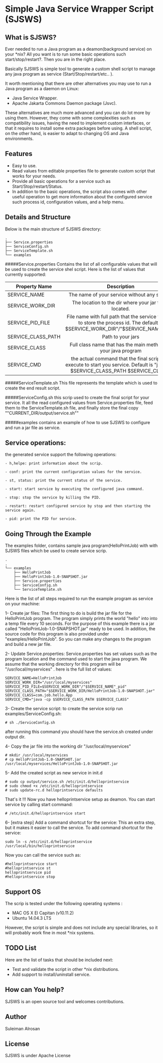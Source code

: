 
Simple Java Service Wrapper Script (SJSWS)
==========


What is SJSWS?
-----
Ever needed to run a Java program as a deamon(background service) on your *nix? All you want is to run some basic operations such start/stop/restart?. Then you are in the right place. 

Basically SJSWS  is simple tool to generate a custom shell script to manage any java program as service (Start/Stop/restart/etc.. ). 


It worth mentioning that there are other alternatives you may use to run a Java program as a daemon on Linux:

- Java Service Wrapper.
- Apache Jakarta Commons Daemon package (Jsvc).

These alternatives are much more advanced and you can do lot more by using them. However, they come with some complexities such as compatibility issues, having the need to implement custom interfaces, or that it requires to install some extra packages before using. A shell script, on the other hand, is easier to adapt to changing OS and Java environments.       


Features
--------

- Easy to use.
- Read values from editable properties file to generate custom script that works for your needs.   
- Provide all basic operations for a service such as Start/Stop/restart/Status.
- In addition to the basic operations, the script also comes with other useful operation to get more information about the configured service such process id, configuration values, and a help menu. 
 


Details and Structure
---
Below is the main structure of SJSWS directory:

```
.
├── Service.properties
├── ServiceConfig.sh
├── ServiceTemplate.sh
└── examples

```

#####Service.properties
Contains the list of all configurable values that will be used to create the service shel script. Here is the list of values that currently supported: 


| Property Name | Description   |
| ------------- |:-------------:|
| SERVICE_NAME      | The name of your service without any spaces|
| SERVICE_WORK_DIR  | The location to the dir where your jar file is located.       |
| SERVICE_PID_FILE  | File name with full path that the service will use to store the process id. The default is  $SERVICE_WORK_DIR"/"$SERVICE_NAME"_pid"   |
| SERVICE_CLASS_PATH| Path to your jars      |
| SERVICE_CLASS     | Full class name that has the main method for your java program|
|SERVICE_CMD        |  the actual command that the final script will execute to start you service. Default  is "java -cp $SERVICE_CLASS_PATH $SERVICE_CLASS"|

#####ServiceTemplate.sh
This file represents the template which is used to create the end result script. 

#####ServiceConfig.sh
this scrip used to create the final script for your service. It all the read configured values from Service.properties file, feed them to the ServiceTemplate.sh file, and finally store the  final copy  ""CURRENT_DIR/output/service.sh""

#####examples
contains an example of how to use SJSWS to configure and run a jar file as service. 



Service operations:
---
the generated service support the following operations: 

	- h,helpe: print information about the scrip.  

	- conf: print the current configuration values for the service. 

	- st, status: print the current status of the service. 

	- start: start service by executing the configured java command.   

	- stop: stop the service by killing the PID.

	- restart: restart configured service by stop and then starting the service again. 
	
	- pid: print the PID for service.



Going Through the Example
--------
The examples folder, contains sample java program(HelloPrintJob) with with SJSWS files which be used to create service scrip.
 
```
.
.
└── examples
    ├── HelloPrintJob
    ├── HelloPrintJob-1.0-SNAPSHOT.jar
    ├── Service.properties
    ├── ServiceConfig.sh
    └── ServiceTemplate.sh

```

Here is the list of all steps required to run the example program as service on your machine:

1- Create jar files: The first thing to do is build the jar file for the HelloPrintJob program. The program simply prints the world "hello" into into a temp file every 10 seconds. For the purpose of this example there is a jar called "HelloPrintJob-1.0-SNAPSHOT.jar" ready to be used. In addition, the source code for this program is also provided under "examples/HelloPrintJob". So you can make any changes to the program and build a new jar file.

2- Update Service.properties: Service.properties has set values such as the program location and the command used to start the java program. We assume that the working directory for this program will be  "/usr/local/myservices" . here is the full list of values: 
````
SERVICE_NAME=HelloPrintJob
SERVICE_WORK_DIR="/usr/local/myservices"
SERVICE_PID_FILE=$SERVICE_WORK_DIR"/"$SERVICE_NAME"_pid"
SERVICE_CLASS_PATH="$SERVICE_WORK_DIR/HelloPrintJob-1.0-SNAPSHOT.jar"
SERVICE_CLASS=com.job.hello.App
SERVICE_CMD="java -cp $SERVICE_CLASS_PATH $SERVICE_CLASS"

````

3- Create the service script: to create the service scrip run  examples/ServiceConfig.sh:
````shell
# sh ./ServiceConfig.sh
````
after running this command you should have the service.sh created under output dir. 


4- Copy the jar file into the working dir "/usr/local/myservices"

````
# mkdir /usr/local/myservices
# cp HelloPrintJob-1.0-SNAPSHOT.jar /usr/local/myservices/HelloPrintJob-1.0-SNAPSHOT.jar
````

5- Add the created script as new service in init.d
````
# sudo cp output/service.sh /etc/init.d/helloprintservice
# sudo chmod +x /etc/init.d/helloprintservice 
# sudo update-rc.d helloprintservice defaults 
````

That's it !!! Now you have helloprintservice setup as deamon. You can start service by calling start command:

````
# /etc/init.d/helloprintservice start
````

6- [extra step] Add a command shortcut for the service: This an extra step, but it makes it easier to call the service. To add command shortcut for the service: 
````
sudo ln -s /etc/init.d/helloprintservice /usr/local/bin/helloprintservice
````

Now you can call the service such as: 
````
#helloprintservice start
#helloprintservice st
helloprintservice pid
#helloprintservice stop
````


Support OS
--------
The scrip is tested under the following operating systems :  
-  MAC OS X El Capitan (v10.11.2)
-  Ubuntu 14.04.3 LTS

However, the script is simple and does not include any special libraries, so it will probably work fine in most *nix systems. 

TODO List
--------
Here are the list of tasks that should be included next: 
- Test and validate the script in other *nix distributions.
- Add support to install/uninstall service.


How can You help?
-----------------

SJSWS is an open source tool and welcomes contributions.


Author
--------
Suleiman Alrosan 

License
-------
 SJSWS is under Apache License
